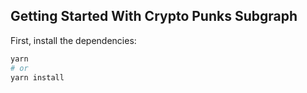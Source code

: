 ## Getting Started With Crypto Punks Subgraph

First, install the dependencies:

```bash
yarn
# or
yarn install
```
